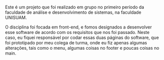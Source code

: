 Este é um projeto que foi realizado em grupo
no primeiro período da faculdade de análise
e desenvolvimento de sistemas, na faculdade 
UNISUAM. 

O disciplina foi focada em front-end, e fomos designados a
desenvolver esse software de acordo com os requisitos que nos
foi passado. Neste caso, eu fiquei responsável por codar essas 
duas páginas do software, que foi prototipado por meu colega de 
turma, onde eu fiz apenas algumas alterações, tais como o menu,
algumas coisas no footer e poucas coisas no main.